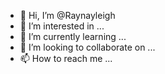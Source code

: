 - 👋 Hi, I’m @Raynayleigh
- 👀 I’m interested in ...
- 🌱 I’m currently learning ...
- 💞️ I’m looking to collaborate on ...
- 📫 How to reach me ...

<!---
Raynayleigh/Raynayleigh is a ✨ special ✨ repository because its `README.md` (this file) appears on your GitHub profile.
You can click the Preview link to take a look at your changes.
--->
